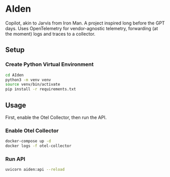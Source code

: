 # AIden

Copilot, akin to Jarvis from Iron Man. A project inspired long before the GPT days. Uses OpenTelemetry for vendor-agnostic telemetry, forwarding (at the moment) logs and traces to a collector.

## Setup

### Create Python Virtual Environment

```bash
cd AIden
python3 -m venv venv
source venv/bin/activate
pip install -r requirements.txt
```

## Usage

First, enable the Otel Collector, then run the API.

### Enable Otel Collector

```bash
docker-compose up -d
docker logs -f otel-collector
```
### Run API

```bash
uvicorn aiden:api --reload
```